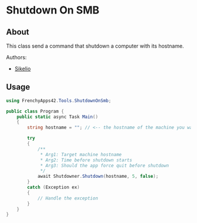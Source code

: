 # Shutdown On SMB

## About

This class send a command that shutdown a computer with its hostname.

Authors:
* [Sikelio](https://github.com/Sikelio)

## Usage

```cs
using FrenchyApps42.Tools.ShutdownOnSmb;

public class Program {
    public static async Task Main()
    {
        string hostname = ""; // <-- the hostname of the machine you want to shutdown

        try
        {
            /**
             * Arg1: Target machine hostname
             * Arg2: Time before shutdown starts
             * Arg3: Should the app force quit before shutdown
             */
            await Shutdowner.Shutdown(hostname, 5, false);
        }
        catch (Exception ex)
        {
            // Handle the exception
        }
    }
}
```
